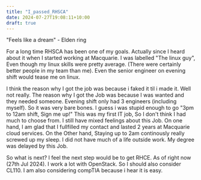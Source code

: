 ```yaml
---
title: "I_passed_RHSCA"
date: 2024-07-27T19:08:11+10:00
draft: true
---
```


"Feels like a dream" - Elden ring

For a long time RHSCA has been one of my goals. Actually since I heard about it when I started working at Macquarie.
I was labelled "The linux guy", Even though my linux skills were pretty average. (There were certainly better people in my team than me).
Even the senior engineer on evening shift would tease me on linux.

I think the reason why I got the job was because i faked it til i made it. Well not really. The reason why I got the Job was because
I was wanted and they needed someone. Evening shift only had 3 engineers (including myself). So it was very bare bones. 
I guess i was stupid enough to go "3pm to 12am shift, Sign me up!" This was my first IT job, So I don't think I had much to choose from.
I still have mixed feelings about this Job. On one hand, I am glad that I fullfilled my contact and lasted 2 years at Macquarie cloud services.
On the Other hand, Staying up to 2am continously really screwed up my sleep. I did not have much of a life outside work.
My degree was delayed by this Job. 

So what is next? I feel the next step would be to get RHCE. 
As of right now (27th Jul 2024). I work a lot with OpenStack. So I should also consider CL110. 
I am also considering compTIA because i hear it is easy. 
